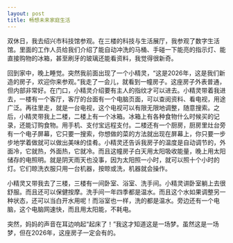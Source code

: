 ```yaml
---
layout: post
title: 畅想未来家庭生活
---
```



双休日，我去绍兴市科技馆参观。在三楼的科技与生活展厅，我参观了数字生活馆。里面的工作人员给我们介绍了能自动冲洗的马桶、手碰一下能亮的指示灯、能直接购物的冰箱，甚至刷牙的玻璃还能看资料，我觉得很新奇。

回到家中，晚上睡觉。突然我前面出现了一个小精灵，“这是2026年，这是我们新造的房子，欢迎你来参观。”我走了一会儿，就看到一幢房子。这座房子外表普通，但内部非常好。在门口，小精灵介绍要有主人的指纹才可以进去。小精灵带着我进去，一楼有一个客厅，客厅的台面有一个电脑页面，可以查阅资料、看电视，用途广泛。再往里走，就是一台电视，这个电视可以有限无限地调整，随意搜索。之后，小精灵带我上二楼，二楼上有一个冰箱。冰箱上有各种食物什么时候买的记录，还能订购食物。用手机、支付宝远程支付。二楼还有一个厨房，厨房里灶台旁有一个电子屏幕，它只要一搜索，你想做的菜的方法就出现在屏幕上，你只要一步步地学着做就可以做出美味的佳肴。小精灵还告诉我房子的温度是自动调节的，外面冷，它就热，外面热，它就冷。而且这幢房子白天用太阳吸收能量，晚上用太阳储存的电照明。就是阴天雨天也没事，因为太阳照一小时，就可以照十个小时的灯。它们晾洗衣服只用一台机器，按晾或洗，机器就会操作。

小精灵又带我去了三楼，三楼有一间卧室、浴室、洗手间。小精灵讲卧室躺上去很舒服。而且还可以保健按摩。洗手间一年四季都是温水。而且这个水如果调整另一种状态，还可以当白开水用呢！而浴室也一样，洗的都是温水。旁边还有一个电脑，这个电脑网速快，而且用太阳能，不耗电。

突然，妈妈的声音在耳边响起“起床了！”我这才知道这是一场梦。虽然这是一场梦，但在2026年，这座房子一定会有的。
